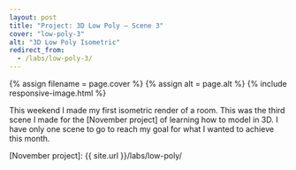 ```yaml
---
layout: post
title: "Project: 3D Low Poly – Scene 3"
cover: "low-poly-3"
alt: "3D Low Poly Isometric"
redirect_from:
  - /labs/low-poly-3/
---
```


{% assign filename = page.cover %}
{% assign alt = page.alt %}
{% include responsive-image.html %}

This weekend I made my first isometric render of a room. This was the third scene I made for the [November project] of learning how to model in 3D. I have only one scene to go to reach my goal for what I wanted to achieve this month.

[November project]: {{ site.url }}/labs/low-poly/

